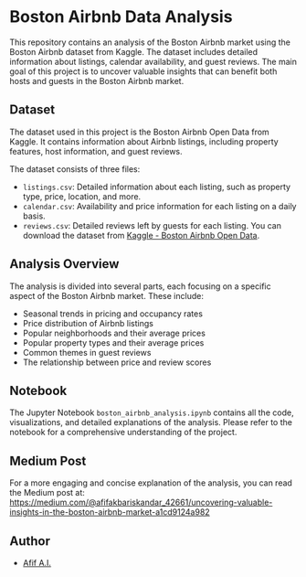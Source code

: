# Boston Airbnb Data Analysis

This repository contains an analysis of the Boston Airbnb market using the Boston Airbnb dataset from Kaggle. The dataset includes detailed information about listings, calendar availability, and guest reviews. The main goal of this project is to uncover valuable insights that can benefit both hosts and guests in the Boston Airbnb market.

## Dataset

The dataset used in this project is the Boston Airbnb Open Data from Kaggle. It contains information about Airbnb listings, including property features, host information, and guest reviews.

The dataset consists of three files:

- `listings.csv`: Detailed information about each listing, such as property type, price, location, and more.
- `calendar.csv`: Availability and price information for each listing on a daily basis.
- `reviews.csv`: Detailed reviews left by guests for each listing.
You can download the dataset from [Kaggle - Boston Airbnb Open Data](https://www.kaggle.com/datasets/airbnb/boston).

## Analysis Overview

The analysis is divided into several parts, each focusing on a specific aspect of the Boston Airbnb market. These include:

- Seasonal trends in pricing and occupancy rates
- Price distribution of Airbnb listings
- Popular neighborhoods and their average prices
- Popular property types and their average prices
- Common themes in guest reviews
- The relationship between price and review scores

## Notebook

The Jupyter Notebook `boston_airbnb_analysis.ipynb` contains all the code, visualizations, and detailed explanations of the analysis. Please refer to the notebook for a comprehensive understanding of the project.

## Medium Post

For a more engaging and concise explanation of the analysis, you can read the Medium post at: https://medium.com/@afifakbariskandar_42661/uncovering-valuable-insights-in-the-boston-airbnb-market-a1cd9124a982

## Author
- [Afif A.I.](https://linkedin.com/in/afifai)

